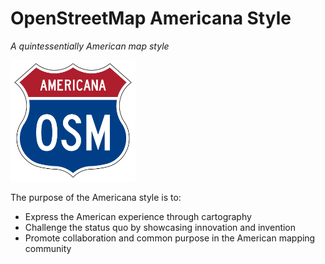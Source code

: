 # OpenStreetMap Americana Style
*A quintessentially American map style*

<img src="doc-img/osm-americana-logo.png" alt="Americana map style logo" width="200"/>

The purpose of the Americana style is to:
* Express the American experience through cartography
* Challenge the status quo by showcasing innovation and invention
* Promote collaboration and common purpose in the American mapping community
